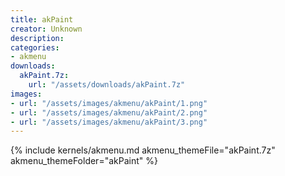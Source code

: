 ```yaml
---
title: akPaint
creator: Unknown
description: 
categories:
- akmenu
downloads:
  akPaint.7z:
    url: "/assets/downloads/akPaint.7z"
images:
- url: "/assets/images/akmenu/akPaint/1.png"
- url: "/assets/images/akmenu/akPaint/2.png"
- url: "/assets/images/akmenu/akPaint/3.png"
---
```


{% include kernels/akmenu.md akmenu_themeFile="akPaint.7z" akmenu_themeFolder="akPaint" %}
